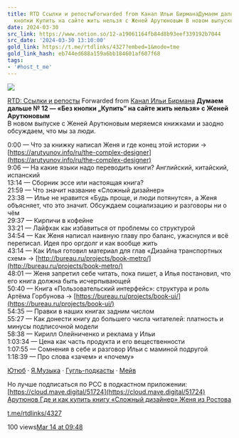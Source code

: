 ```yaml
---
title: RTD Ссылки и репостыForwarded from Канал Ильи БирманаДумаем дальше  12  Без
  кнопки Купить на сайте жить нельзя с Женей Арутюновым В новом выпуске с Же
date: 2024-03-30
src_link: https://www.notion.so/12-a19061164fb84d8b93eef339192b7044
src_date: '2024-03-30 13:10:00'
gold_link: https://t.me/rtdlinks/4327?embed=1&mode=tme
gold_link_hash: eb744ed688a159a6bb184601af607f68
tags:
- '#host_t_me'
---
```




[*![](https://cdn4.cdn-telegram.org/file/OSP5eSN1Fh5Og4jH5NBxBc3QAzgqHjg8SyCD5TphYcAL91DciL-FdaFVdCUUE21blsgMX6_Euw6qYj0znJomfWcNm0CID6mfmfmqoMLJ15pqsco68PosPtf7kKP_X3OpDin34tBOFtdPMfbHiS9hOsiLuTZmoSV2ngxItKoATygKQt6QSA5vfY7RMnXgFnJ_mVX31etU3BuiWvWTlO0yCCj-cVm-HtfOrveectudQXBX6Xw-hoCfOC3V110Lp6591VwnJtY5SowUdpFWmm3ZSh2_bGQYm-VxafONrOneFzG28g3dnJRNPqM8J5ajxibmoOo6zvCbUHlrt03-GSAmwg.jpg)*](https://t.me/rtdlinks)



[RTD: Ссылки и репосты](https://t.me/rtdlinks)
Forwarded from [Канал Ильи Бирмана](https://t.me/ilyabirman_channel/10106)
**Думаем дальше № 12 — «Без кнопки „Купить“ на сайте жить нельзя» с Женей Арутюновым**  
В новом выпуске с Женей Арутюновым меряемся книжками и заодно обсуждаем, что мы за люди.  
  
0:00 — Что за книжку написал Женя и где конец этой истории → [https://arutyunov.info/ru/the-complex-designer](https://arutyunov.info/ru/the-complex-designer)  
9:06 — На какие языки надо переводить книги? Английский, китайский, испанский  
13:14 — Сборник эссе или настоящая книга?  
21:59 — Что значит название «Сложный дизайнер»  
23:38 — Илье не нравится «Будь проще, и люди потянутся», а Женя объясняет, что это значит. Обсуждаем социализацию и разговоры ни о чём  
29:37 — Кирпичи в кофейне  
33:21 — Лайфхак как избавиться от проблемы со структурой  
34:54 — Как Женя написал наивную главу про баланс, ужаснулся и всё переписал. Идея про оргдолг и как вообще жить  
43:14 — Как Илья готовил материал для глав «Дизайна транспортных схем» → [http://bureau.ru/projects/book-metro/](http://bureau.ru/projects/book-metro/)  
48:01 — Женя запретил себе читать, пока пишет, а Илья постановил, что его книга должна быть исчерпывающей  
50:40 — Книга «Пользовательский интерфейс»: структура и роль Артёма Горбунова → [https://bureau.ru/projects/book-ui/](https://bureau.ru/projects/book-ui/)  
54:35 — Правки в наших книгах задним числом  
55:27 — Как донести книгу до большего числа читателей: платность и минусы подписочной модели  
58:38 — Кирилл Олейниченко и реклама у Ильи  
1:03:34 — Цена как часть продукта и его вещественности  
1:07:55 — Сомнения в себе и разговор Ильи с маминой подругой  
1:18:39 — Про слова «зачем» и «почему»  
  
[Ютюб](https://www.youtube.com/playlist?list=PLl7kvlp_qh0j9uzQGU2ws4DkBWdbjY1_d) · [Я.Музыка](https://music.yandex.com/album/29069497) · [Гугль-подкасты](https://podcasts.google.com/feed/aHR0cHM6Ly9jbG91ZC5tYXZlLmRpZ2l0YWwvNTE3MjQ=) · [Мейв](https://thinkon.mave.digital/)  
  
Но лучше подписаться по РСС в подкастном приложении:  
[https://cloud.mave.digital/51724](https://cloud.mave.digital/51724)
[Арутюнов
Где и как купить книгу «Сложный дизайнер»
Женя из Ростова](https://arutyunov.info/ru/the-complex-designer)

[t.me/rtdlinks/4327](https://t.me/rtdlinks/4327)

100 views[Mar 14 at 09:48](https://t.me/rtdlinks/4327)
